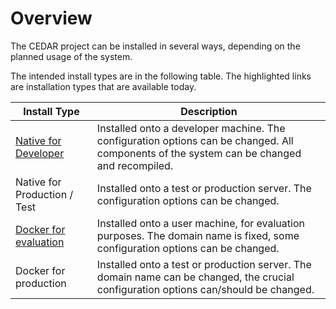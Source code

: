 # Overview
The CEDAR project can be installed in several ways, depending on the planned usage of the system.

The intended install types are in the following table. The highlighted links are installation types that are available today.

| Install Type                 | Description |
| -----------                  | ----------- |
| [Native for Developer](./install-developer/intro.html)         | Installed onto a developer machine. The configuration options can be changed. All components of the system can be changed and recompiled. |
| Native for Production / Test | Installed onto a test or production server. The configuration options can be changed. |
| [Docker for evaluation](./install-docker-eval/intro.html)        | Installed onto a user machine, for evaluation purposes. The domain name is fixed, some configuration options can be changed. |
| Docker for production        | Installed onto a test or production server. The domain name can be changed, the crucial configuration options can/should be changed. |  
